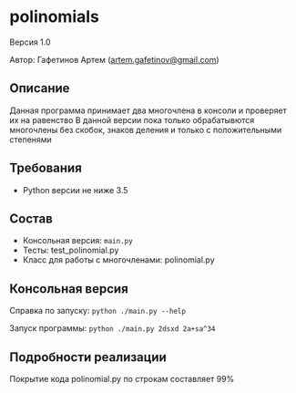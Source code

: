 # polinomials
Версия 1.0

Автор: Гафетинов Артем (artem.gafetinov@gmail.com)


## Описание
Данная программа принимает два многочлена в консоли и проверяет их на равенство
В данной версии пока только обрабатывются многочлены без скобок, знаков деления и только с положительными степенями

## Требования
* Python версии не ниже 3.5


## Состав
* Консольная версия: `main.py`
* Тесты: test_polinomial.py
* Класс для работы с многочленами: polinomial.py

## Консольная версия
Справка по запуску: `python ./main.py --help`

Запуск программы: `python ./main.py 2dsxd 2a+sa^34`


## Подробности реализации
Покрытие кода polinomial.py по строкам составляет 99%
 
